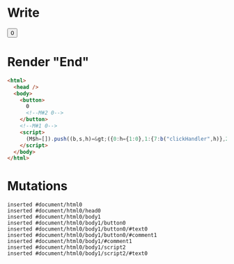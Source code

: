 # Write
  <body><button>0<!M#2 0></button><!M#1 0></body><script>(M$h=[]).push((b,s,h)=>({0:h={1:0},1:{7:b("clickHandler",h)},2:{_:h}}),[2,"subscribe_clickCount$renderBody",1,"FancyButton$onclick_hydrate",])</script>


# Render "End"
```html
<html>
  <head />
  <body>
    <button>
      0
      <!--M#2 0-->
    </button>
    <!--M#1 0-->
    <script>
      (M$h=[]).push((b,s,h)=&gt;({0:h={1:0},1:{7:b("clickHandler",h)},2:{_:h}}),[2,"subscribe_clickCount$renderBody",1,"FancyButton$onclick_hydrate",])
    </script>
  </body>
</html>
```

# Mutations
```
inserted #document/html0
inserted #document/html0/head0
inserted #document/html0/body1
inserted #document/html0/body1/button0
inserted #document/html0/body1/button0/#text0
inserted #document/html0/body1/button0/#comment1
inserted #document/html0/body1/#comment1
inserted #document/html0/body1/script2
inserted #document/html0/body1/script2/#text0
```